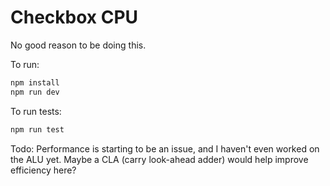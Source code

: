 # Checkbox CPU

No good reason to be doing this.

To run:

```bash
npm install
npm run dev
```

To run tests:

```bash
npm run test
```

Todo:
Performance is starting to be an issue, and I haven't even worked on the ALU yet. Maybe a CLA (carry look-ahead adder) would help improve efficiency here?
